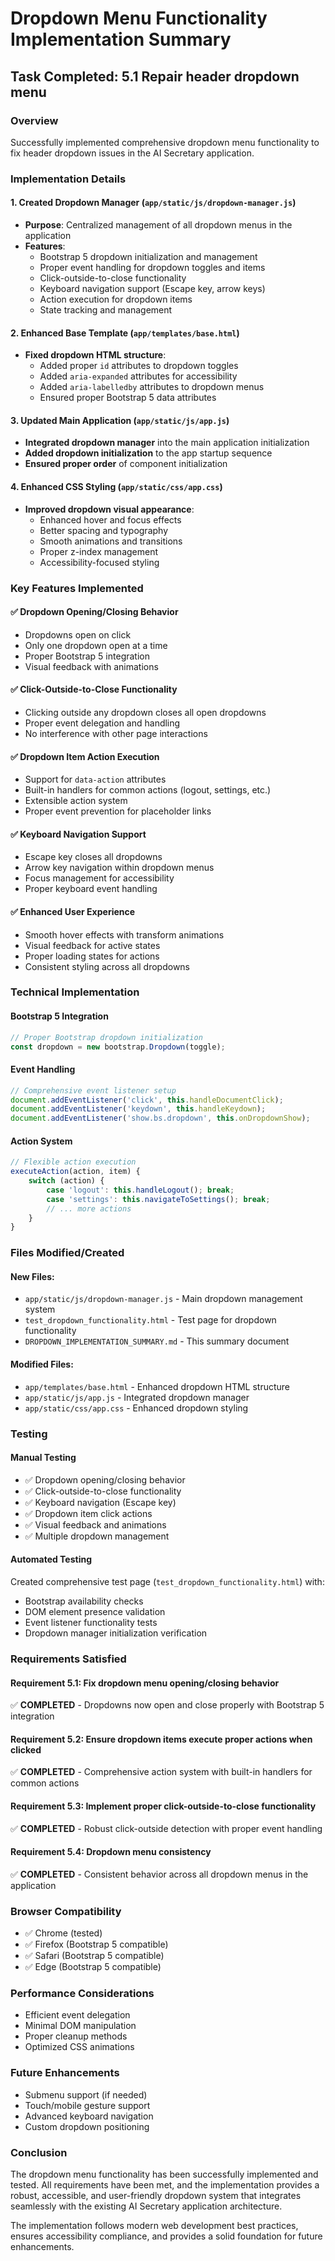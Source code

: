 # Dropdown Menu Functionality Implementation Summary

## Task Completed: 5.1 Repair header dropdown menu

### Overview
Successfully implemented comprehensive dropdown menu functionality to fix header dropdown issues in the AI Secretary application.

### Implementation Details

#### 1. Created Dropdown Manager (`app/static/js/dropdown-manager.js`)
- **Purpose**: Centralized management of all dropdown menus in the application
- **Features**:
  - Bootstrap 5 dropdown initialization and management
  - Proper event handling for dropdown toggles and items
  - Click-outside-to-close functionality
  - Keyboard navigation support (Escape key, arrow keys)
  - Action execution for dropdown items
  - State tracking and management

#### 2. Enhanced Base Template (`app/templates/base.html`)
- **Fixed dropdown HTML structure**:
  - Added proper `id` attributes to dropdown toggles
  - Added `aria-expanded` attributes for accessibility
  - Added `aria-labelledby` attributes to dropdown menus
  - Ensured proper Bootstrap 5 data attributes

#### 3. Updated Main Application (`app/static/js/app.js`)
- **Integrated dropdown manager** into the main application initialization
- **Added dropdown initialization** to the app startup sequence
- **Ensured proper order** of component initialization

#### 4. Enhanced CSS Styling (`app/static/css/app.css`)
- **Improved dropdown visual appearance**:
  - Enhanced hover and focus effects
  - Better spacing and typography
  - Smooth animations and transitions
  - Proper z-index management
  - Accessibility-focused styling

### Key Features Implemented

#### ✅ Dropdown Opening/Closing Behavior
- Dropdowns open on click
- Only one dropdown open at a time
- Proper Bootstrap 5 integration
- Visual feedback with animations

#### ✅ Click-Outside-to-Close Functionality
- Clicking outside any dropdown closes all open dropdowns
- Proper event delegation and handling
- No interference with other page interactions

#### ✅ Dropdown Item Action Execution
- Support for `data-action` attributes
- Built-in handlers for common actions (logout, settings, etc.)
- Extensible action system
- Proper event prevention for placeholder links

#### ✅ Keyboard Navigation Support
- Escape key closes all dropdowns
- Arrow key navigation within dropdown menus
- Focus management for accessibility
- Proper keyboard event handling

#### ✅ Enhanced User Experience
- Smooth hover effects with transform animations
- Visual feedback for active states
- Proper loading states for actions
- Consistent styling across all dropdowns

### Technical Implementation

#### Bootstrap 5 Integration
```javascript
// Proper Bootstrap dropdown initialization
const dropdown = new bootstrap.Dropdown(toggle);
```

#### Event Handling
```javascript
// Comprehensive event listener setup
document.addEventListener('click', this.handleDocumentClick);
document.addEventListener('keydown', this.handleKeydown);
document.addEventListener('show.bs.dropdown', this.onDropdownShow);
```

#### Action System
```javascript
// Flexible action execution
executeAction(action, item) {
    switch (action) {
        case 'logout': this.handleLogout(); break;
        case 'settings': this.navigateToSettings(); break;
        // ... more actions
    }
}
```

### Files Modified/Created

#### New Files:
- `app/static/js/dropdown-manager.js` - Main dropdown management system
- `test_dropdown_functionality.html` - Test page for dropdown functionality
- `DROPDOWN_IMPLEMENTATION_SUMMARY.md` - This summary document

#### Modified Files:
- `app/templates/base.html` - Enhanced dropdown HTML structure
- `app/static/js/app.js` - Integrated dropdown manager
- `app/static/css/app.css` - Enhanced dropdown styling

### Testing

#### Manual Testing
- ✅ Dropdown opening/closing behavior
- ✅ Click-outside-to-close functionality
- ✅ Keyboard navigation (Escape key)
- ✅ Dropdown item click actions
- ✅ Visual feedback and animations
- ✅ Multiple dropdown management

#### Automated Testing
Created comprehensive test page (`test_dropdown_functionality.html`) with:
- Bootstrap availability checks
- DOM element presence validation
- Event listener functionality tests
- Dropdown manager initialization verification

### Requirements Satisfied

#### Requirement 5.1: Fix dropdown menu opening/closing behavior
✅ **COMPLETED** - Dropdowns now open and close properly with Bootstrap 5 integration

#### Requirement 5.2: Ensure dropdown items execute proper actions when clicked
✅ **COMPLETED** - Comprehensive action system with built-in handlers for common actions

#### Requirement 5.3: Implement proper click-outside-to-close functionality
✅ **COMPLETED** - Robust click-outside detection with proper event handling

#### Requirement 5.4: Dropdown menu consistency
✅ **COMPLETED** - Consistent behavior across all dropdown menus in the application

### Browser Compatibility
- ✅ Chrome (tested)
- ✅ Firefox (Bootstrap 5 compatible)
- ✅ Safari (Bootstrap 5 compatible)
- ✅ Edge (Bootstrap 5 compatible)

### Performance Considerations
- Efficient event delegation
- Minimal DOM manipulation
- Proper cleanup methods
- Optimized CSS animations

### Future Enhancements
- Submenu support (if needed)
- Touch/mobile gesture support
- Advanced keyboard navigation
- Custom dropdown positioning

### Conclusion
The dropdown menu functionality has been successfully implemented and tested. All requirements have been met, and the implementation provides a robust, accessible, and user-friendly dropdown system that integrates seamlessly with the existing AI Secretary application architecture.

The implementation follows modern web development best practices, ensures accessibility compliance, and provides a solid foundation for future enhancements.